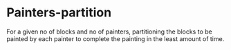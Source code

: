 # Painters-partition
For a given no of blocks and no of painters, partitioning the blocks to be painted by each painter to complete the painting in the least amount of time.
